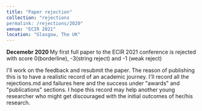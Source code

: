 ```yaml
---
title: "Paper rejection"
collection: "rejections
permalink: /rejections/2020"
venue: "ECIR 2021"
location: "Glasgow, The UK"
---
```

<b>Decemebr 2020 </b>
My first full paper to the ECIR 2021 conference is rejected with
score 0(borderline), -3(string reject) and -1 (weak reject)

I'll work on the feedback and resubmit the paper.
The reason of publishing this is to have a realistic record of an academic
journey. I'll record all the rejections.md and failures here and the success
under "awards" and "publications" sections. I hope this record may help another
young researcher who might get discouraged with the initial outcomes of her/his research.


